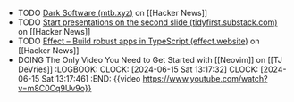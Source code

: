 - TODO [Dark Software (mtb.xyz)](https://news.ycombinator.com/item?id=40671846) on [[Hacker News]]
- TODO [Start presentations on the second slide (tidyfirst.substack.com)](https://news.ycombinator.com/item?id=40680648) on [[Hacker News]]
- TODO [Effect – Build robust apps in TypeScript (effect.website)](https://news.ycombinator.com/item?id=40682149) on [[Hacker News]]
- DOING The Only Video You Need to Get Started with [[Neovim]] on [[TJ DeVries]]
  :LOGBOOK:
  CLOCK: [2024-06-15 Sat 13:17:32]
  CLOCK: [2024-06-15 Sat 13:17:46]
  :END:
  {{video https://www.youtube.com/watch?v=m8C0Cq9Uv9o}}